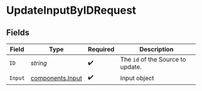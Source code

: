 # UpdateInputByIDRequest


## Fields

| Field                                                | Type                                                 | Required                                             | Description                                          |
| ---------------------------------------------------- | ---------------------------------------------------- | ---------------------------------------------------- | ---------------------------------------------------- |
| `ID`                                                 | *string*                                             | :heavy_check_mark:                                   | The <code>id</code> of the Source to update.         |
| `Input`                                              | [components.Input](../../models/components/input.md) | :heavy_check_mark:                                   | Input object                                         |